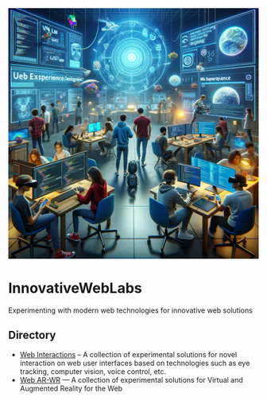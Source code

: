 <img src="WebExperiments.png"/>

# InnovativeWebLabs
Experimenting with modern web technologies for innovative web solutions 

## Directory
- [Web Interactions](interaction/) – A collection of experimental solutions for novel interaction on web user interfaces based on technologies such as eye tracking, computer vision, voice control, etc.
- [Web AR-WR](WebXR/) — A collection of experimental solutions for Virtual and Augmented Reality for the Web
